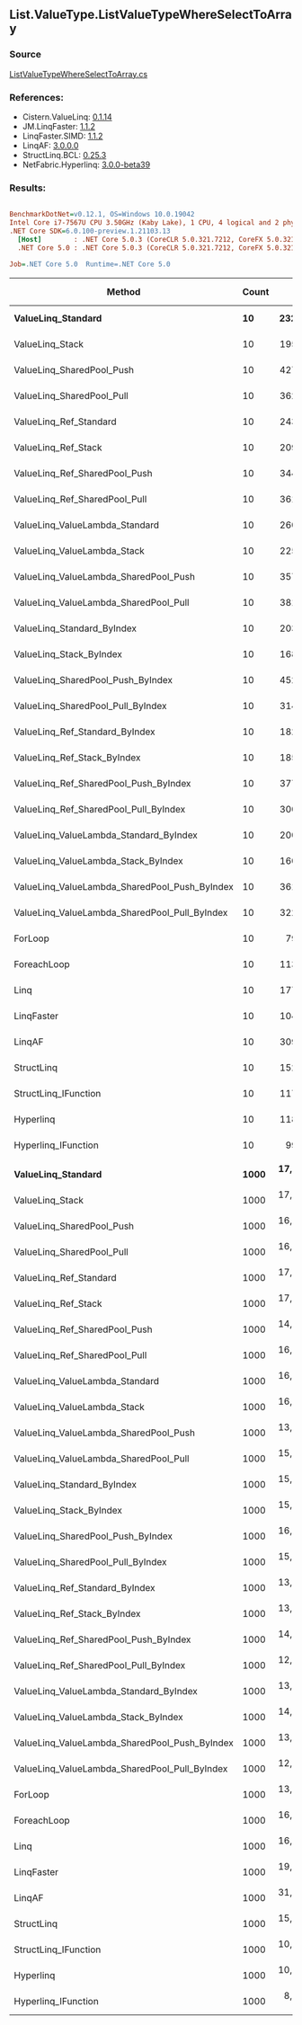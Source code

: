 ﻿## List.ValueType.ListValueTypeWhereSelectToArray

### Source
[ListValueTypeWhereSelectToArray.cs](../LinqBenchmarks/List/ValueType/ListValueTypeWhereSelectToArray.cs)

### References:
- Cistern.ValueLinq: [0.1.14](https://www.nuget.org/packages/Cistern.ValueLinq/0.1.14)
- JM.LinqFaster: [1.1.2](https://www.nuget.org/packages/JM.LinqFaster/1.1.2)
- LinqFaster.SIMD: [1.1.2](https://www.nuget.org/packages/LinqFaster.SIMD/1.0.3)
- LinqAF: [3.0.0.0](https://www.nuget.org/packages/LinqAF/3.0.0.0)
- StructLinq.BCL: [0.25.3](https://www.nuget.org/packages/StructLinq.BCL/0.25.3)
- NetFabric.Hyperlinq: [3.0.0-beta39](https://www.nuget.org/packages/NetFabric.Hyperlinq/3.0.0-beta39)

### Results:
``` ini

BenchmarkDotNet=v0.12.1, OS=Windows 10.0.19042
Intel Core i7-7567U CPU 3.50GHz (Kaby Lake), 1 CPU, 4 logical and 2 physical cores
.NET Core SDK=6.0.100-preview.1.21103.13
  [Host]        : .NET Core 5.0.3 (CoreCLR 5.0.321.7212, CoreFX 5.0.321.7212), X64 RyuJIT
  .NET Core 5.0 : .NET Core 5.0.3 (CoreCLR 5.0.321.7212, CoreFX 5.0.321.7212), X64 RyuJIT

Job=.NET Core 5.0  Runtime=.NET Core 5.0  

```
|                                        Method | Count |         Mean |      Error |     StdDev | Ratio | RatioSD |   Gen 0 | Gen 1 | Gen 2 | Allocated |
|---------------------------------------------- |------ |-------------:|-----------:|-----------:|------:|--------:|--------:|------:|------:|----------:|
|                            **ValueLinq_Standard** |    **10** |    **232.85 ns** |   **2.103 ns** |   **1.968 ns** |  **2.92** |    **0.03** |  **0.0725** |     **-** |     **-** |     **152 B** |
|                               ValueLinq_Stack |    10 |    195.83 ns |   1.324 ns |   1.239 ns |  2.46 |    0.02 |  0.0725 |     - |     - |     152 B |
|                     ValueLinq_SharedPool_Push |    10 |    427.98 ns |   0.814 ns |   0.722 ns |  5.37 |    0.03 |  0.0725 |     - |     - |     152 B |
|                     ValueLinq_SharedPool_Pull |    10 |    362.70 ns |   0.961 ns |   0.803 ns |  4.55 |    0.03 |  0.0725 |     - |     - |     152 B |
|                        ValueLinq_Ref_Standard |    10 |    243.94 ns |   0.695 ns |   0.650 ns |  3.06 |    0.02 |  0.0725 |     - |     - |     152 B |
|                           ValueLinq_Ref_Stack |    10 |    209.25 ns |   0.680 ns |   0.602 ns |  2.63 |    0.02 |  0.0725 |     - |     - |     152 B |
|                 ValueLinq_Ref_SharedPool_Push |    10 |    344.69 ns |   1.286 ns |   1.140 ns |  4.33 |    0.04 |  0.0725 |     - |     - |     152 B |
|                 ValueLinq_Ref_SharedPool_Pull |    10 |    361.69 ns |   1.157 ns |   1.026 ns |  4.54 |    0.03 |  0.0725 |     - |     - |     152 B |
|                ValueLinq_ValueLambda_Standard |    10 |    260.94 ns |   1.508 ns |   1.337 ns |  3.27 |    0.03 |  0.0725 |     - |     - |     152 B |
|                   ValueLinq_ValueLambda_Stack |    10 |    225.89 ns |   1.471 ns |   1.376 ns |  2.83 |    0.02 |  0.0725 |     - |     - |     152 B |
|         ValueLinq_ValueLambda_SharedPool_Push |    10 |    357.69 ns |   1.198 ns |   1.062 ns |  4.49 |    0.04 |  0.0725 |     - |     - |     152 B |
|         ValueLinq_ValueLambda_SharedPool_Pull |    10 |    381.42 ns |   1.854 ns |   1.734 ns |  4.79 |    0.04 |  0.0725 |     - |     - |     152 B |
|                    ValueLinq_Standard_ByIndex |    10 |    203.05 ns |   1.033 ns |   0.862 ns |  2.55 |    0.02 |  0.0725 |     - |     - |     152 B |
|                       ValueLinq_Stack_ByIndex |    10 |    168.58 ns |   3.157 ns |   2.798 ns |  2.12 |    0.04 |  0.0725 |     - |     - |     152 B |
|             ValueLinq_SharedPool_Push_ByIndex |    10 |    452.54 ns |   1.133 ns |   1.005 ns |  5.68 |    0.04 |  0.0725 |     - |     - |     152 B |
|             ValueLinq_SharedPool_Pull_ByIndex |    10 |    314.74 ns |   0.983 ns |   0.919 ns |  3.95 |    0.02 |  0.0725 |     - |     - |     152 B |
|                ValueLinq_Ref_Standard_ByIndex |    10 |    182.44 ns |   1.015 ns |   0.950 ns |  2.29 |    0.01 |  0.0725 |     - |     - |     152 B |
|                   ValueLinq_Ref_Stack_ByIndex |    10 |    185.75 ns |   0.564 ns |   0.528 ns |  2.33 |    0.02 |  0.0725 |     - |     - |     152 B |
|         ValueLinq_Ref_SharedPool_Push_ByIndex |    10 |    377.22 ns |   0.916 ns |   0.812 ns |  4.73 |    0.04 |  0.0725 |     - |     - |     152 B |
|         ValueLinq_Ref_SharedPool_Pull_ByIndex |    10 |    300.58 ns |   0.970 ns |   0.810 ns |  3.77 |    0.02 |  0.0725 |     - |     - |     152 B |
|        ValueLinq_ValueLambda_Standard_ByIndex |    10 |    200.13 ns |   0.827 ns |   0.733 ns |  2.51 |    0.02 |  0.0725 |     - |     - |     152 B |
|           ValueLinq_ValueLambda_Stack_ByIndex |    10 |    160.75 ns |   0.808 ns |   0.675 ns |  2.02 |    0.02 |  0.0725 |     - |     - |     152 B |
| ValueLinq_ValueLambda_SharedPool_Push_ByIndex |    10 |    361.30 ns |   0.719 ns |   0.673 ns |  4.53 |    0.03 |  0.0725 |     - |     - |     152 B |
| ValueLinq_ValueLambda_SharedPool_Pull_ByIndex |    10 |    322.97 ns |   1.262 ns |   1.180 ns |  4.05 |    0.03 |  0.0725 |     - |     - |     152 B |
|                                       ForLoop |    10 |     79.69 ns |   0.578 ns |   0.512 ns |  1.00 |    0.00 |  0.2217 |     - |     - |     464 B |
|                                   ForeachLoop |    10 |    113.34 ns |   0.990 ns |   0.878 ns |  1.42 |    0.01 |  0.2218 |     - |     - |     464 B |
|                                          Linq |    10 |    177.16 ns |   1.189 ns |   1.054 ns |  2.22 |    0.02 |  0.3862 |     - |     - |     808 B |
|                                    LinqFaster |    10 |    104.60 ns |   1.370 ns |   1.282 ns |  1.31 |    0.02 |  0.2217 |     - |     - |     464 B |
|                                        LinqAF |    10 |    309.89 ns |   5.430 ns |   5.079 ns |  3.88 |    0.05 |  0.2065 |     - |     - |     432 B |
|                                    StructLinq |    10 |    152.99 ns |   0.594 ns |   0.526 ns |  1.92 |    0.01 |  0.1223 |     - |     - |     256 B |
|                          StructLinq_IFunction |    10 |    117.26 ns |   0.608 ns |   0.508 ns |  1.47 |    0.01 |  0.0725 |     - |     - |     152 B |
|                                     Hyperlinq |    10 |    118.04 ns |   0.466 ns |   0.436 ns |  1.48 |    0.01 |  0.0725 |     - |     - |     152 B |
|                           Hyperlinq_IFunction |    10 |     99.35 ns |   0.259 ns |   0.242 ns |  1.25 |    0.01 |  0.0726 |     - |     - |     152 B |
|                                               |       |              |            |            |       |         |         |       |       |           |
|                            **ValueLinq_Standard** |  **1000** | **17,760.40 ns** | **198.658 ns** | **185.825 ns** |  **1.34** |    **0.01** | **30.2734** |     **-** |     **-** |   **64080 B** |
|                               ValueLinq_Stack |  1000 | 17,847.92 ns | 151.226 ns | 126.281 ns |  1.35 |    0.01 | 30.2734 |     - |     - |   64080 B |
|                     ValueLinq_SharedPool_Push |  1000 | 16,818.19 ns | 159.369 ns | 141.277 ns |  1.27 |    0.01 | 15.1367 |     - |     - |   32216 B |
|                     ValueLinq_SharedPool_Pull |  1000 | 16,966.82 ns | 113.028 ns | 105.727 ns |  1.28 |    0.01 | 15.1367 |     - |     - |   32216 B |
|                        ValueLinq_Ref_Standard |  1000 | 17,464.71 ns |  56.609 ns |  50.182 ns |  1.32 |    0.01 | 30.2734 |     - |     - |   64080 B |
|                           ValueLinq_Ref_Stack |  1000 | 17,067.63 ns |  59.355 ns |  52.617 ns |  1.29 |    0.01 | 30.2734 |     - |     - |   64080 B |
|                 ValueLinq_Ref_SharedPool_Push |  1000 | 14,229.25 ns |  55.151 ns |  48.890 ns |  1.07 |    0.00 | 15.1367 |     - |     - |   32216 B |
|                 ValueLinq_Ref_SharedPool_Pull |  1000 | 16,798.66 ns |  32.757 ns |  29.038 ns |  1.27 |    0.01 | 15.1367 |     - |     - |   32216 B |
|                ValueLinq_ValueLambda_Standard |  1000 | 16,350.91 ns | 188.354 ns | 166.971 ns |  1.23 |    0.01 | 30.2734 |     - |     - |   64080 B |
|                   ValueLinq_ValueLambda_Stack |  1000 | 16,083.25 ns | 147.401 ns | 137.879 ns |  1.21 |    0.02 | 30.2734 |     - |     - |   64080 B |
|         ValueLinq_ValueLambda_SharedPool_Push |  1000 | 13,565.58 ns |  50.624 ns |  44.877 ns |  1.02 |    0.01 | 15.1367 |     - |     - |   32216 B |
|         ValueLinq_ValueLambda_SharedPool_Pull |  1000 | 15,414.04 ns | 173.470 ns | 153.777 ns |  1.16 |    0.01 | 15.1367 |     - |     - |   32216 B |
|                    ValueLinq_Standard_ByIndex |  1000 | 15,897.09 ns | 126.471 ns | 105.609 ns |  1.20 |    0.01 | 30.2734 |     - |     - |   64080 B |
|                       ValueLinq_Stack_ByIndex |  1000 | 15,683.05 ns | 103.191 ns |  96.525 ns |  1.18 |    0.01 | 30.2734 |     - |     - |   64080 B |
|             ValueLinq_SharedPool_Push_ByIndex |  1000 | 16,572.89 ns | 146.056 ns | 136.621 ns |  1.25 |    0.01 | 15.1367 |     - |     - |   32216 B |
|             ValueLinq_SharedPool_Pull_ByIndex |  1000 | 15,268.12 ns |  61.999 ns |  54.960 ns |  1.15 |    0.01 | 15.1367 |     - |     - |   32216 B |
|                ValueLinq_Ref_Standard_ByIndex |  1000 | 13,710.92 ns |  43.736 ns |  36.522 ns |  1.03 |    0.01 | 30.2887 |     - |     - |   64080 B |
|                   ValueLinq_Ref_Stack_ByIndex |  1000 | 13,020.07 ns |  38.652 ns |  36.155 ns |  0.98 |    0.01 | 30.2887 |     - |     - |   64080 B |
|         ValueLinq_Ref_SharedPool_Push_ByIndex |  1000 | 14,239.06 ns | 106.880 ns |  99.976 ns |  1.08 |    0.01 | 15.1367 |     - |     - |   32216 B |
|         ValueLinq_Ref_SharedPool_Pull_ByIndex |  1000 | 12,783.91 ns |  56.916 ns |  47.528 ns |  0.96 |    0.01 | 15.1367 |     - |     - |   32216 B |
|        ValueLinq_ValueLambda_Standard_ByIndex |  1000 | 13,861.53 ns |  92.796 ns |  82.261 ns |  1.05 |    0.01 | 30.2887 |     - |     - |   64080 B |
|           ValueLinq_ValueLambda_Stack_ByIndex |  1000 | 14,149.77 ns | 117.307 ns |  97.957 ns |  1.07 |    0.01 | 30.2887 |     - |     - |   64080 B |
| ValueLinq_ValueLambda_SharedPool_Push_ByIndex |  1000 | 13,403.34 ns |  85.361 ns |  79.846 ns |  1.01 |    0.01 | 15.1367 |     - |     - |   32216 B |
| ValueLinq_ValueLambda_SharedPool_Pull_ByIndex |  1000 | 12,849.90 ns |  63.760 ns |  56.521 ns |  0.97 |    0.01 | 15.1367 |     - |     - |   32216 B |
|                                       ForLoop |  1000 | 13,247.75 ns |  77.850 ns |  69.012 ns |  1.00 |    0.00 | 46.5088 |     - |     - |   97720 B |
|                                   ForeachLoop |  1000 | 16,648.37 ns | 144.294 ns | 120.492 ns |  1.26 |    0.01 | 46.5088 |     - |     - |   97720 B |
|                                          Linq |  1000 | 16,850.48 ns | 233.278 ns | 206.794 ns |  1.27 |    0.02 | 31.2195 |     - |     - |   65952 B |
|                                    LinqFaster |  1000 | 19,308.53 ns | 216.669 ns | 202.672 ns |  1.46 |    0.02 | 46.5088 |     - |     - |   97720 B |
|                                        LinqAF |  1000 | 31,607.04 ns | 582.004 ns | 544.407 ns |  2.39 |    0.04 | 46.5088 |     - |     - |   97689 B |
|                                    StructLinq |  1000 | 15,609.88 ns | 145.615 ns | 121.595 ns |  1.18 |    0.01 | 15.3809 |     - |     - |   32320 B |
|                          StructLinq_IFunction |  1000 | 10,150.10 ns |  54.464 ns |  48.281 ns |  0.77 |    0.00 | 15.1367 |     - |     - |   32216 B |
|                                     Hyperlinq |  1000 | 10,557.53 ns |  67.624 ns |  52.797 ns |  0.80 |    0.01 | 15.1367 |     - |     - |   32216 B |
|                           Hyperlinq_IFunction |  1000 |  8,219.09 ns |  28.188 ns |  23.538 ns |  0.62 |    0.00 | 15.1367 |     - |     - |   32216 B |
